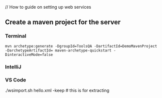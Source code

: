 // How to guide on setting up web services

## Create a maven project for the server 
### Terminal
```
mvn archetype:generate -DgroupId=ToolsQA -DartifactId=DemoMavenProject -DarchetypeArtifactId= maven-archetype-quickstart -DinteractiveMode=false
```
### IntelliJ

### VS Code

./wsimport.sh hello.xml -keep # this is for extracting 